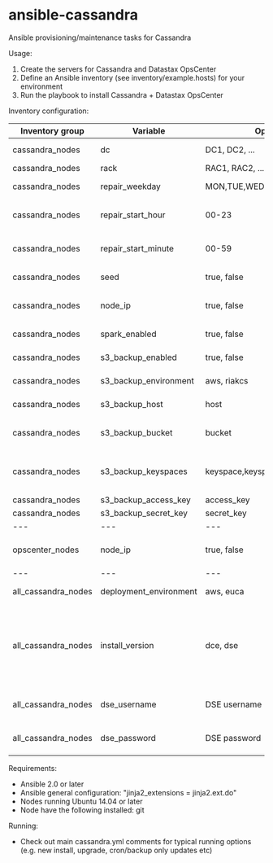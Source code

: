 # ansible-cassandra
Ansible provisioning/maintenance tasks for Cassandra

Usage:

1. Create the servers for Cassandra and Datastax OpsCenter
2. Define an Ansible inventory (see inventory/example.hosts) for your environment
3. Run the playbook to install Cassandra + Datastax OpsCenter

Inventory configuration:

Inventory group | Variable | Options | Default | Description
--- | --- | --- | --- | ---
cassandra_nodes | dc | DC1, DC2, ... | - | data center of node
cassandra_nodes | rack | RAC1, RAC2, ... | - | rack of node
cassandra_nodes | repair_weekday | MON,TUE,WED,THU,FRI,SAT,SUN | - | day(s) to run repair on node
cassandra_nodes | repair_start_hour | 00-23 | 03 | hour to start cron based repair
cassandra_nodes | repair_start_minute | 00-59 | 0 | minute to start cron based repair
cassandra_nodes | seed | true, false | - | is the node a seed
cassandra_nodes | node_ip | true, false | - | IP for internal cluster communications
cassandra_nodes | spark_enabled | true, false | false | enable Spark on node (DSE only)
cassandra_nodes | s3_backup_enabled | true, false | false | enable S3 backups
cassandra_nodes | s3_backup_environment | aws, riakcs | - | environment for S3 backups
cassandra_nodes | s3_backup_host| host | - | S3 host (for non-AWS)
cassandra_nodes | s3_backup_bucket | bucket | - | S3 bucket where to store backups
cassandra_nodes | s3_backup_keyspaces | keyspace,keyspace,... | - | Cassandra keyspaces to backup (comma separated)
cassandra_nodes | s3_backup_access_key | access_key | - | S3 access key
cassandra_nodes | s3_backup_secret_key | secret_key | - | S3 secret key
--- | --- | --- | ---
opscenter_nodes | node_ip | true, false | - | IP for internal cluster communications
--- | --- | --- | ---
all_cassandra_nodes | deployment_environment | aws, euca | - | environment for installation
all_cassandra_nodes | install_version | dce, dse | - | Cassandra to install (dce=Datastax Community Edition, dse=Datastax Enterprise Edition)
all_cassandra_nodes | dse_username | DSE username | - | DSE username (only for DSE install)
all_cassandra_nodes | dse_password | DSE password | - | DSE password (only for DSE install)

Requirements:
- Ansible 2.0 or later
- Ansible general configuration: "jinja2_extensions = jinja2.ext.do"
- Nodes running Ubuntu 14.04 or later
- Node have the following installed: git

Running:
- Check out main cassandra.yml comments for typical running options (e.g. new install, upgrade, cron/backup only updates etc)
